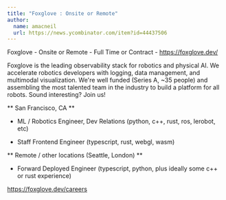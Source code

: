 ```yaml
---
title: "Foxglove : Onsite or Remote"
author:
  name: amacneil
  url: https://news.ycombinator.com/item?id=44437506
---
```

Foxglove - Onsite or Remote - Full Time or Contract - <a href="https:&#x2F;&#x2F;foxglove.dev&#x2F;" rel="nofollow">https:&#x2F;&#x2F;foxglove.dev&#x2F;</a>

Foxglove is the leading observability stack for robotics and physical AI. We accelerate robotics developers with logging, data management, and multimodal visualization. We&#x27;re well funded (Series A, ~35 people) and assembling the most talented team in the industry to build a platform for all robots. Sound interesting? Join us!

** San Francisco, CA **

- ML &#x2F; Robotics Engineer, Dev Relations (python, c++, rust, ros, lerobot, etc)

- Staff Frontend Engineer (typescript, rust, webgl, wasm)

** Remote &#x2F; other locations (Seattle, London) **

- Forward Deployed Engineer (typescript, python, plus ideally some c++ or rust experience)

<a href="https:&#x2F;&#x2F;foxglove.dev&#x2F;careers" rel="nofollow">https:&#x2F;&#x2F;foxglove.dev&#x2F;careers</a>
<JobApplication />
